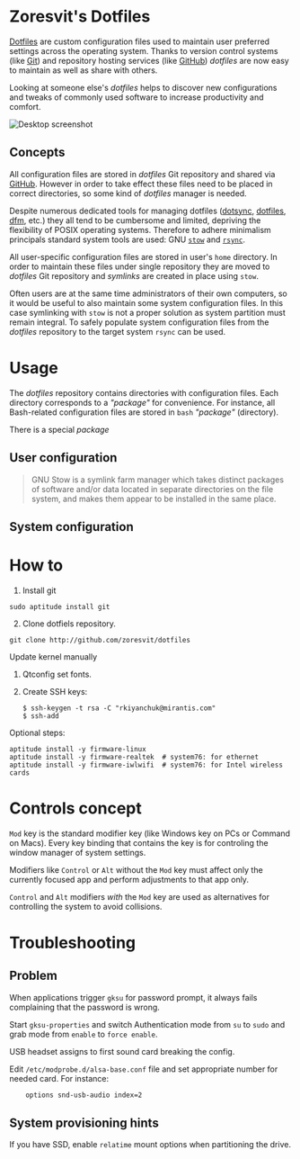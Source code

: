 Zoresvit's Dotfiles
===================

[Dotfiles](https://wiki.archlinux.org/index.php/Dotfiles) are custom
configuration files used to maintain user preferred settings across the
operating system. Thanks to version control systems
(like [Git](http://git-scm.com/)) and repository hosting services
(like [GitHub](https://dotfiles.github.io)) *dotfiles* are now easy to maintain
as well as share with others.

Looking at someone else's *dotfiles* helps to discover new configurations and
tweaks of commonly used software to increase productivity and comfort.

![Desktop screenshot](https://raw.githubusercontent.com/zoresvit/dotfiles/master/demo.png)

Concepts
--------

All configuration files are stored in *dotfiles* Git repository and shared via
[GitHub](https://github.com). However in order to take effect these files need
to be placed in correct directories, so some kind of *dotfiles* manager is
needed.

Despite numerous dedicated tools for managing dotfiles
([dotsync](https://github.com/dotphiles/dotsync),
[dotfiles](https://github.com/jbernard/dotfiles),
[dfm](https://github.com/justone/dfm), etc.)
they all tend to be cumbersome and limited, depriving the flexibility of POSIX
operating systems. Therefore to adhere minimalism principals standard system
tools are used: GNU [`stow`](http://www.gnu.org/software/stow/) and
[`rsync`](https://rsync.samba.org/).

All user-specific configuration files are stored in user's `home` directory.
In order to maintain these files under single repository they are moved to
*dotfiles* Git repository and *symlinks* are created in place using `stow`.

Often users are at the same time administrators of their own computers, so it
would be useful to also maintain some system configuration files. In this case
symlinking with `stow` is not a proper solution as system partition must remain
integral. To safely populate system configuration files from the *dotfiles*
repository to the target system `rsync` can be used.


Usage
=====

The *dotfiles* repository contains directories with configuration files. Each
directory corresponds to a *"package"* for convenience. For instance, all
Bash-related configuration files are stored in `bash` *"package"* (directory).

There is a special *package*

User configuration
------------------

> GNU Stow is a symlink farm manager which takes distinct packages of software
> and/or data located in separate directories on the file system, and makes
> them appear to be installed in the same place.

System configuration
--------------------

How to
======

1. Install git

```
sudo aptitude install git
```

2. Clone dotfiels repository.

```
git clone http://github.com/zoresvit/dotfiles
```

Update kernel manually

1. Qtconfig set fonts.
3. Create SSH keys:

    ```
   $ ssh-keygen -t rsa -C "rkiyanchuk@mirantis.com"
   $ ssh-add
    ```

Optional steps:

```
aptitude install -y firmware-linux
aptitude install -y firmware-realtek  # system76: for ethernet
aptitude install -y firmware-iwlwifi  # system76: for Intel wireless cards
```


Controls concept
================

`Mod` key is the standard modifier key (like Windows key on PCs or Command on
Macs). Every key binding that contains the key is for controling the window
manager of system settings.

Modifiers like `Control` or `Alt` without the `Mod` key must affect only the
currently focused app and perform adjustments to that app only.

`Control` and `Alt` modifiers *with* the `Mod` key are used as alternatives for
controlling the system to avoid collisions.


Troubleshooting
===============

Problem
-------

When applications trigger `gksu` for password prompt, it always fails
complaining that the password is wrong.

Start `gksu-properties` and switch Authentication mode from `su` to `sudo` and
grab mode from `enable` to `force enable`.

USB headset assigns to first sound card breaking the config.

Edit `/etc/modprobe.d/alsa-base.conf` file and set appropriate number for needed
card. For instance:

```bash
    options snd-usb-audio index=2
```

System provisioning hints
-------------------------

If you have SSD, enable `relatime` mount options when partitioning the drive.
